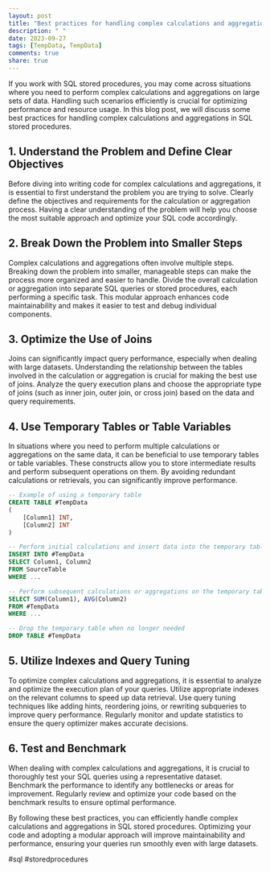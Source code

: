```yaml
---
layout: post
title: "Best practices for handling complex calculations and aggregations in SQL stored procedures"
description: " "
date: 2023-09-27
tags: [TempData, TempData]
comments: true
share: true
---
```


If you work with SQL stored procedures, you may come across situations where you need to perform complex calculations and aggregations on large sets of data. Handling such scenarios efficiently is crucial for optimizing performance and resource usage. In this blog post, we will discuss some best practices for handling complex calculations and aggregations in SQL stored procedures.

## 1. Understand the Problem and Define Clear Objectives

Before diving into writing code for complex calculations and aggregations, it is essential to first understand the problem you are trying to solve. Clearly define the objectives and requirements for the calculation or aggregation process. Having a clear understanding of the problem will help you choose the most suitable approach and optimize your SQL code accordingly.

## 2. Break Down the Problem into Smaller Steps

Complex calculations and aggregations often involve multiple steps. Breaking down the problem into smaller, manageable steps can make the process more organized and easier to handle. Divide the overall calculation or aggregation into separate SQL queries or stored procedures, each performing a specific task. This modular approach enhances code maintainability and makes it easier to test and debug individual components.

## 3. Optimize the Use of Joins

Joins can significantly impact query performance, especially when dealing with large datasets. Understanding the relationship between the tables involved in the calculation or aggregation is crucial for making the best use of joins. Analyze the query execution plans and choose the appropriate type of joins (such as inner join, outer join, or cross join) based on the data and query requirements.

## 4. Use Temporary Tables or Table Variables

In situations where you need to perform multiple calculations or aggregations on the same data, it can be beneficial to use temporary tables or table variables. These constructs allow you to store intermediate results and perform subsequent operations on them. By avoiding redundant calculations or retrievals, you can significantly improve performance.

```sql
-- Example of using a temporary table
CREATE TABLE #TempData
(
    [Column1] INT,
    [Column2] INT
)

-- Perform initial calculations and insert data into the temporary table
INSERT INTO #TempData
SELECT Column1, Column2
FROM SourceTable
WHERE ...

-- Perform subsequent calculations or aggregations on the temporary table
SELECT SUM(Column1), AVG(Column2)
FROM #TempData
WHERE ...

-- Drop the temporary table when no longer needed
DROP TABLE #TempData
```

## 5. Utilize Indexes and Query Tuning

To optimize complex calculations and aggregations, it is essential to analyze and optimize the execution plan of your queries. Utilize appropriate indexes on the relevant columns to speed up data retrieval. Use query tuning techniques like adding hints, reordering joins, or rewriting subqueries to improve query performance. Regularly monitor and update statistics to ensure the query optimizer makes accurate decisions.

## 6. Test and Benchmark

When dealing with complex calculations and aggregations, it is crucial to thoroughly test your SQL queries using a representative dataset. Benchmark the performance to identify any bottlenecks or areas for improvement. Regularly review and optimize your code based on the benchmark results to ensure optimal performance.

By following these best practices, you can efficiently handle complex calculations and aggregations in SQL stored procedures. Optimizing your code and adopting a modular approach will improve maintainability and performance, ensuring your queries run smoothly even with large datasets.

#sql #storedprocedures